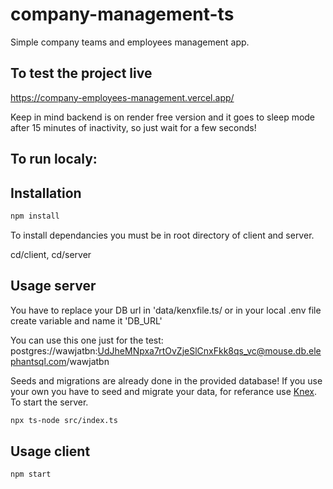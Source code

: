 # company-management-ts
Simple company teams and employees management app.

## To test the project live

https://company-employees-management.vercel.app/

Keep in mind backend is on render free version and it goes to sleep mode after 15 minutes of inactivity, so just wait for a few seconds!

## To run localy:

## Installation

```bash
npm install
```

To install dependancies you must be in root directory of client and server.

cd/client, 
cd/server

## Usage server

You have to replace your DB url in 'data/kenxfile.ts/ or in your local .env file create variable and name it 'DB_URL'

You can use this one just for the test: postgres://wawjatbn:UdJheMNpxa7rtOvZjeSlCnxFkk8qs_vc@mouse.db.elephantsql.com/wawjatbn

Seeds and migrations are already done in the provided database! If you use your own you have to seed and migrate your data, for referance use [Knex](https://knexjs.org/guide/migrations.html#migration-cli).
<br> To start the server.
```bash
npx ts-node src/index.ts
```

## Usage client

```bash
npm start
```

